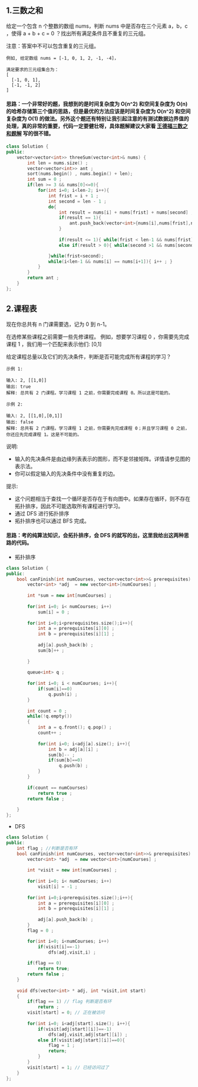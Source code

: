 ## 1.三数之和
给定一个包含 n 个整数的数组 nums，判断 nums 中是否存在三个元素 a，b，c ，使得 a + b + c = 0 ？找出所有满足条件且不重复的三元组。

注意：答案中不可以包含重复的三元组。
```
例如, 给定数组 nums = [-1, 0, 1, 2, -1, -4]，

满足要求的三元组集合为：
[
  [-1, 0, 1],
  [-1, -1, 2]
]
```
#### 思路：一个非常好的题，我想到的是时间复杂度为 O(n^2) 和空间复杂度为 O(n) 的哈希存储第三个值的思路，但是最优的方法应该是时间复杂度为 O(n^2) 和空间复杂度为 O(1) 的做法。另外这个题还有特别让我引起注意的有测试数据边界值的处理，真的非常的重要，代码一定要健壮呀，具体题解建议大家看 [王德福三数之和题解](https://leetcode-cn.com/problems/3sum/solution/three-sum-ti-jie-by-wonderful611/) 写的很不错。
```C++
class Solution {
public:
    vector<vector<int>> threeSum(vector<int>& nums) {
        int len = nums.size() ; 
        vector<vector<int>> ant ; 
        sort(nums.begin() , nums.begin() + len);
        int sum = 0 ; 
        if(len >= 3 && nums[0]<=0){
            for(int i=0; i<len-2; i++){
                int frist = i + 1 ; 
                int second = len - 1 ; 
                do{
                    int result = nums[i] + nums[frist] + nums[second] ;
                    if(result == 1){
                        ant.push_back(vector<int>{nums[i],nums[frist],nums[second]});
                    }
                    
                    if(result <= 1){ while(frist < len-1 && nums[frist] == nums[++frist]){}}
                    else if(result > 0){ while(second >1 && nums[second] == nums[--second]){}}

                }while(frist<second);
                while(i<len-1 && nums[i] == nums[i+1]){ i++ ; }  
            }
        }
        return ant ; 
    }
};
```
## 2.课程表
现在你总共有 n 门课需要选，记为 0 到 n-1。

在选修某些课程之前需要一些先修课程。 例如，想要学习课程 0 ，你需要先完成课程 1 ，我们用一个匹配来表示他们: [0,1]

给定课程总量以及它们的先决条件，判断是否可能完成所有课程的学习？
```
示例 1:

输入: 2, [[1,0]] 
输出: true
解释: 总共有 2 门课程。学习课程 1 之前，你需要完成课程 0。所以这是可能的。
```
```
示例 2:

输入: 2, [[1,0],[0,1]]
输出: false
解释: 总共有 2 门课程。学习课程 1 之前，你需要先完成​课程 0；并且学习课程 0 之前，你还应先完成课程 1。这是不可能的。
```
说明:

* 输入的先决条件是由边缘列表表示的图形，而不是邻接矩阵。详情请参见图的表示法。
* 你可以假定输入的先决条件中没有重复的边。

提示:

* 这个问题相当于查找一个循环是否存在于有向图中。如果存在循环，则不存在拓扑排序，因此不可能选取所有课程进行学习。
* 通过 DFS 进行拓扑排序 
* 拓扑排序也可以通过 BFS 完成。

#### 思路：考的纯算法知识，会拓扑排序，会 DFS 的就写的出，这里我给出这两种思路的代码。
* 拓扑排序
```C++ 
class Solution {
public:
    bool canFinish(int numCourses, vector<vector<int>>& prerequisites) {
        vector<int> *adj  = new vector<int>[numCourses] ; 
        
        int *sum = new int[numCourses] ; 
        
        for(int i=0; i< numCourses; i++)
            sum[i] = 0 ; 
        
        for(int i=0;i<prerequisites.size();i++){
            int a = prerequisites[i][0] ; 
            int b = prerequisites[i][1] ; 
            
            adj[a].push_back(b) ; 
            sum[b]++ ; 
            
        }
        
        queue<int> q ; 
        
        for(int i=0; i < numCourses; i++){
            if(sum[i]==0)
                q.push(i) ; 
        }
        
        int count = 0 ; 
        while(!q.empty())
        {
            int a = q.front(); q.pop() ;
            count++ ; 
            
            for(int i=0; i<adj[a].size(); i++){
                int b = adj[a][i] ;
                sum[b]-- ; 
                if(sum[b]==0)
                    q.push(b) ; 
            }
        }
        
        if(count == numCourses)
            return true ; 
        return false ; 
        
    }
};
```
* DFS
```C++
class Solution {
public:
    int flag ; //判断是否有环
    bool canFinish(int numCourses, vector<vector<int>>& prerequisites) {
        vector<int> *adj  = new vector<int>[numCourses] ; 
        
        int *visit = new int[numCourses] ; 
        
        for(int i=0; i< numCourses; i++)
            visit[i] = -1 ; 
        
        for(int i=0;i<prerequisites.size();i++){
            int a = prerequisites[i][0] ; 
            int b = prerequisites[i][1] ; 
          
            adj[a].push_back(b) ;  
        }
        flag = 0 ;

        for(int i=0; i<numCourses; i++)
            if(visit[i]==-1)
                dfs(adj,visit,i) ; 
        
        if(flag == 0)
            return true; 
        return false ; 
    }
    
    void dfs(vector<int> * adj, int *visit,int start)
    {
        if(flag == 1) // flag 判断是否有环
            return ;
        visit[start] = 0; // 正在被访问
        
        for(int i=0; i<adj[start].size(); i++){
            if(visit[adj[start][i]]==-1)
                dfs(adj,visit,adj[start][i]) ; 
            else if(visit[adj[start][i]]==0){
                flag = 1 ; 
                return;  
            }
        }
        visit[start] = 1; // 已经访问过了  
    }
};
```